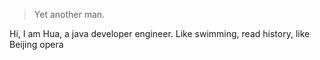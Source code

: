 

> Yet another man.


Hi, I am Hua, a java developer engineer.
Like swimming, read history, like Beijing opera




